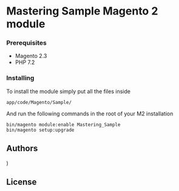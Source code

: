 # Mastering Sample Magento 2 module

### Prerequisites

* Magento 2.3
* PHP 7.2

### Installing

To install the module simply put all the files inside 

```
app/code/Magento/Sample/
```

And run the following commands in the root of your M2 installation

```
bin/magento module:enable Mastering_Sample
bin/magento setup:upgrade
```
## Authors

)


## License
